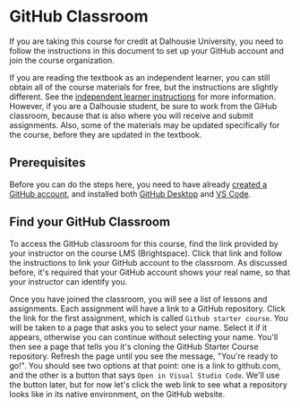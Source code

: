 # GitHub Classroom

If you are taking this course for credit at Dalhousie University, you need to follow the instructions in this document to set up your GitHub account and join the course organization. 

If you are reading the textbook as an independent learner, you can still obtain all of the course materials for free, but the instructions are slightly different. See the [independent learner instructions](./github_materials.md) for more information. However, if you are a Dalhousie student, be sure to work from the GiHub classroom, because that is also where you will receive and submit assignments. Also, some of the materials may be updated specifically for the course, before they are updated in the textbook.

## Prerequisites
Before you can do the steps here, you need to have already [created a GitHub account](./github.md), and installed both [GitHub Desktop](./github_desktop.md) and [VS Code](./vscode.md).

## Find your GitHub Classroom
To access the GitHub classroom for this course, find the link provided by your instructor on the course LMS (Brightspace). Click that link and follow the instructions to link your GitHub account to the classroom. As discussed before, it's required that your GitHub account shows your real name, so that your instructor can identify you. 

Once you have joined the classroom, you will see a list of lessons and assignments. Each assignment will have a link to a GitHub repository. Click the link for the first assignment, which is called `Github starter course`. You will be taken to a page that asks you to select your name. Select it if it appears, otherwise you can continue without selecting your name. You'll then see a page that tells you it's cloning the GitHub Starter Course repository. Refresh the page until you see the message, "You're ready to go!". You should see two options at that point: one is a link to github.com, and the other is a button that says `Open in Visual Studio Code`. We'll use the button later, but for now let's click the web link to see what a repository looks like in its native environment, on the GitHub website.

